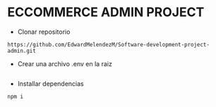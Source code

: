 # ECCOMMERCE ADMIN PROJECT

- Clonar repositorio
```
https://github.com/EdwardMelendezM/Software-development-project-admin.git
```

- Crear una archivo .env en la raiz
```

```
- Installar dependencias
```
npm i
```